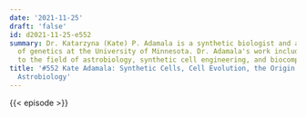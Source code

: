 ```yaml
---
date: '2021-11-25'
draft: 'false'
id: d2021-11-25-e552
summary: Dr. Katarzyna (Kate) P. Adamala is a synthetic biologist and a professor
  of genetics at the University of Minnesota. Dr. Adamala's work includes contributions
  to the field of astrobiology, synthetic cell engineering, and biocomputing.
title: '#552 Kate Adamala: Synthetic Cells, Cell Evolution, the Origin of Life, and
  Astrobiology'
---
```

{{< episode >}}
